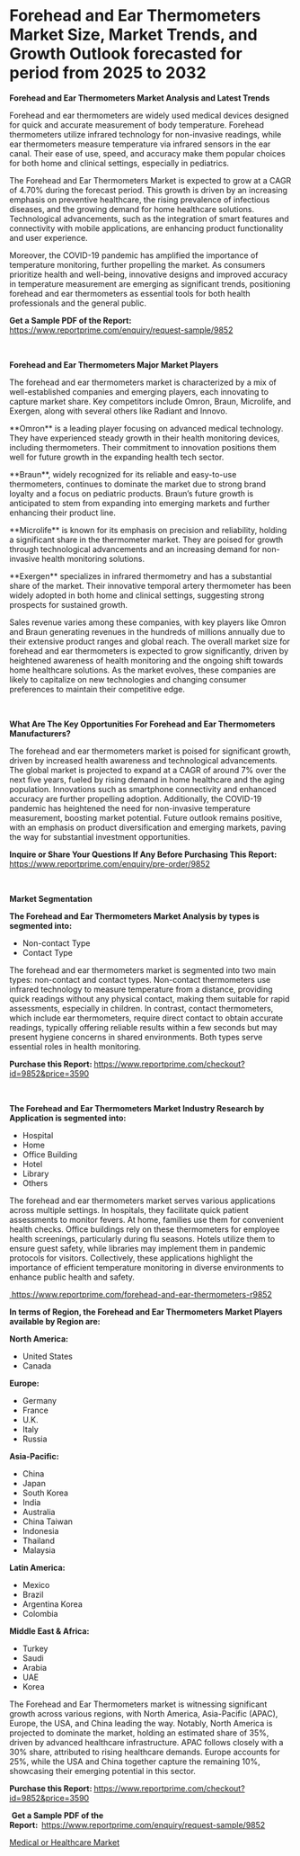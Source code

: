 <p><h1>Forehead and Ear Thermometers Market Size, Market Trends, and Growth Outlook forecasted for period from 2025 to 2032</h1></p><p><strong>Forehead and Ear Thermometers Market Analysis and Latest Trends</strong></p>
<p><p>Forehead and ear thermometers are widely used medical devices designed for quick and accurate measurement of body temperature. Forehead thermometers utilize infrared technology for non-invasive readings, while ear thermometers measure temperature via infrared sensors in the ear canal. Their ease of use, speed, and accuracy make them popular choices for both home and clinical settings, especially in pediatrics.</p><p>The Forehead and Ear Thermometers Market is expected to grow at a CAGR of 4.70% during the forecast period. This growth is driven by an increasing emphasis on preventive healthcare, the rising prevalence of infectious diseases, and the growing demand for home healthcare solutions. Technological advancements, such as the integration of smart features and connectivity with mobile applications, are enhancing product functionality and user experience. </p><p>Moreover, the COVID-19 pandemic has amplified the importance of temperature monitoring, further propelling the market. As consumers prioritize health and well-being, innovative designs and improved accuracy in temperature measurement are emerging as significant trends, positioning forehead and ear thermometers as essential tools for both health professionals and the general public.</p></p>
<p><strong>Get a Sample PDF of the Report:&nbsp;</strong> <a href="https://www.reportprime.com/enquiry/request-sample/9852?utm_campaign=3087&utm_medium=2&utm_source=Github&utm_content=ia&utm_term=20032025&utm_id=forehead-and-ear-thermometers">https://www.reportprime.com/enquiry/request-sample/9852</a></p>
<p>&nbsp;</p>
<p><strong>Forehead and Ear Thermometers Major Market Players</strong></p>
<p><p>The forehead and ear thermometers market is characterized by a mix of well-established companies and emerging players, each innovating to capture market share. Key competitors include Omron, Braun, Microlife, and Exergen, along with several others like Radiant and Innovo.</p><p>**Omron** is a leading player focusing on advanced medical technology. They have experienced steady growth in their health monitoring devices, including thermometers. Their commitment to innovation positions them well for future growth in the expanding health tech sector.</p><p>**Braun**, widely recognized for its reliable and easy-to-use thermometers, continues to dominate the market due to strong brand loyalty and a focus on pediatric products. Braun’s future growth is anticipated to stem from expanding into emerging markets and further enhancing their product line.</p><p>**Microlife** is known for its emphasis on precision and reliability, holding a significant share in the thermometer market. They are poised for growth through technological advancements and an increasing demand for non-invasive health monitoring solutions.</p><p>**Exergen** specializes in infrared thermometry and has a substantial share of the market. Their innovative temporal artery thermometer has been widely adopted in both home and clinical settings, suggesting strong prospects for sustained growth.</p><p>Sales revenue varies among these companies, with key players like Omron and Braun generating revenues in the hundreds of millions annually due to their extensive product ranges and global reach. The overall market size for forehead and ear thermometers is expected to grow significantly, driven by heightened awareness of health monitoring and the ongoing shift towards home healthcare solutions. As the market evolves, these companies are likely to capitalize on new technologies and changing consumer preferences to maintain their competitive edge.</p></p>
<p>&nbsp;</p>
<p><strong>What Are The Key Opportunities For Forehead and Ear Thermometers Manufacturers?</strong></p>
<p><p>The forehead and ear thermometers market is poised for significant growth, driven by increased health awareness and technological advancements. The global market is projected to expand at a CAGR of around 7% over the next five years, fueled by rising demand in home healthcare and the aging population. Innovations such as smartphone connectivity and enhanced accuracy are further propelling adoption. Additionally, the COVID-19 pandemic has heightened the need for non-invasive temperature measurement, boosting market potential. Future outlook remains positive, with an emphasis on product diversification and emerging markets, paving the way for substantial investment opportunities.</p></p>
<p><strong>Inquire or Share Your Questions If Any Before Purchasing This Report:</strong> <a href="https://www.reportprime.com/enquiry/pre-order/9852?utm_campaign=3087&utm_medium=2&utm_source=Github&utm_content=ia&utm_term=20032025&utm_id=forehead-and-ear-thermometers">https://www.reportprime.com/enquiry/pre-order/9852</a></p>
<p>&nbsp;</p>
<p><strong>Market Segmentation</strong></p>
<p><strong>The Forehead and Ear Thermometers Market Analysis by types is segmented into:</strong></p>
<p><ul><li>Non-contact Type</li><li>Contact Type</li></ul></p>
<p><p>The forehead and ear thermometers market is segmented into two main types: non-contact and contact types. Non-contact thermometers use infrared technology to measure temperature from a distance, providing quick readings without any physical contact, making them suitable for rapid assessments, especially in children. In contrast, contact thermometers, which include ear thermometers, require direct contact to obtain accurate readings, typically offering reliable results within a few seconds but may present hygiene concerns in shared environments. Both types serve essential roles in health monitoring.</p></p>
<p><strong>Purchase this Report:&nbsp;</strong><a href="https://www.reportprime.com/checkout?id=9852&price=3590&utm_campaign=3087&utm_medium=2&utm_source=Github&utm_content=ia&utm_term=20032025&utm_id=forehead-and-ear-thermometers">https://www.reportprime.com/checkout?id=9852&price=3590</a></p>
<p>&nbsp;</p>
<p><strong>The Forehead and Ear Thermometers Market Industry Research by Application is segmented into:</strong></p>
<p><ul><li>Hospital</li><li>Home</li><li>Office Building</li><li>Hotel</li><li>Library</li><li>Others</li></ul></p>
<p><p>The forehead and ear thermometers market serves various applications across multiple settings. In hospitals, they facilitate quick patient assessments to monitor fevers. At home, families use them for convenient health checks. Office buildings rely on these thermometers for employee health screenings, particularly during flu seasons. Hotels utilize them to ensure guest safety, while libraries may implement them in pandemic protocols for visitors. Collectively, these applications highlight the importance of efficient temperature monitoring in diverse environments to enhance public health and safety.</p></p>
<p><a href="https://www.reportprime.com/forehead-and-ear-thermometers-r9852?utm_campaign=3087&utm_medium=2&utm_source=Github&utm_content=ia&utm_term=20032025&utm_id=forehead-and-ear-thermometers">&nbsp;https://www.reportprime.com/forehead-and-ear-thermometers-r9852</a></p>
<p><strong>In terms of Region, the Forehead and Ear Thermometers Market Players available by Region are:</strong></p>
<p>
    <p> <strong> North America: </strong>
        <ul>
            <li>United States</li>
            <li>Canada</li>
        </ul>
        </p> 
    <p> <strong> Europe: </strong>
        <ul>
            <li>Germany</li>
            <li>France</li>
            <li>U.K.</li>
            <li>Italy</li>
            <li>Russia</li>
        </ul>
        </p> 
    <p> <strong> Asia-Pacific: </strong>
        <ul>
            <li>China</li>
            <li>Japan</li>
            <li>South Korea</li>
            <li>India</li>
            <li>Australia</li>
            <li>China Taiwan</li>
            <li>Indonesia</li>
            <li>Thailand</li>
            <li>Malaysia</li>
        </ul>
        </p> 
    <p> <strong> Latin America: </strong>
        <ul>
            <li>Mexico</li>
            <li>Brazil</li>
            <li>Argentina Korea</li>
            <li>Colombia</li>
        </ul>
        </p> 
    <p> <strong> Middle East & Africa: </strong>
        <ul>
            <li>Turkey</li>
            <li>Saudi</li>
            <li>Arabia</li>
            <li>UAE</li>
            <li>Korea</li>
        </ul>
    </p>
    </p>
<p><p>The Forehead and Ear Thermometers market is witnessing significant growth across various regions, with North America, Asia-Pacific (APAC), Europe, the USA, and China leading the way. Notably, North America is projected to dominate the market, holding an estimated share of 35%, driven by advanced healthcare infrastructure. APAC follows closely with a 30% share, attributed to rising healthcare demands. Europe accounts for 25%, while the USA and China together capture the remaining 10%, showcasing their emerging potential in this sector.</p></p>
<p><strong>Purchase this Report: </strong><a href="https://www.reportprime.com/checkout?id=9852&price=3590&utm_campaign=3087&utm_medium=2&utm_source=Github&utm_content=ia&utm_term=20032025&utm_id=forehead-and-ear-thermometers">https://www.reportprime.com/checkout?id=9852&price=3590</a></p>
<p>&nbsp;<strong>Get a Sample PDF of the Report:&nbsp;&nbsp;</strong><a href="https://www.reportprime.com/enquiry/request-sample/9852?utm_campaign=3087&utm_medium=2&utm_source=Github&utm_content=ia&utm_term=20032025&utm_id=forehead-and-ear-thermometers">https://www.reportprime.com/enquiry/request-sample/9852</a></p>
<p><strong></strong></p>
<p><p><a href="https://github.com/rianttegang/Market-Research-Report-List-1/blob/main/medical-or-healthcare-market.md?utm_campaign=3087&utm_medium=2&utm_source=Github&utm_content=ia&utm_term=20032025&utm_id=forehead-and-ear-thermometers">Medical or Healthcare Market</a></p></p>